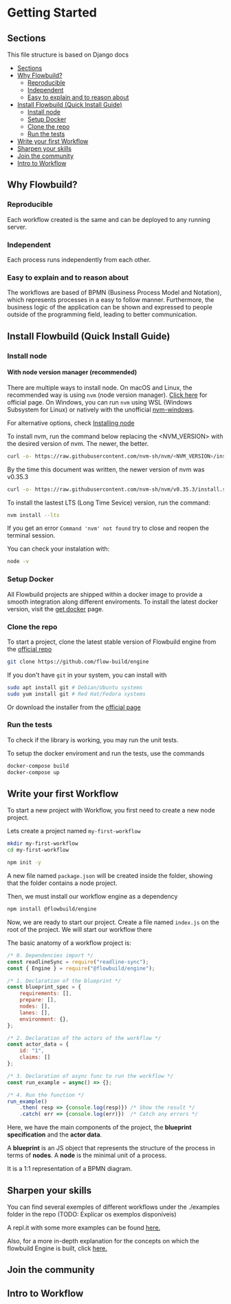 # Getting Started

## Sections

This file structure is based on Django docs

- [Sections](#sections)
- [Why Flowbuild?](#why-flowbuild)
  - [Reproducible](#reproducible)
  - [Independent](#independent)
  - [Easy to explain and to reason about](#easy-to-explain-and-to-reason-about)
- [Install Flowbuild (Quick Install Guide)](#install-flowbuild-quick-install-guide)
  - [Install node](#install-node)
  - [Setup Docker](#setup-docker)
  - [Clone the repo](#clone-the-repo)
  - [Run the tests](#run-the-tests)
- [Write your first Workflow](#write-your-first-workflow)
- [Sharpen your skills](#sharpen-your-skills)
- [Join the community](#join-the-community)
- [Intro to Workflow](#intro-to-workflow)

## Why Flowbuild?

### Reproducible

Each workflow created is the same and can be deployed to any running server.

### Independent

Each process runs independently from each other.

### Easy to explain and to reason about

The workflows are based of BPMN (Business Process Model and Notation), which represents
processes in a easy to follow manner. Furthermore, the business logic of the application
can be shown and expressed to people outside of the programming field, leading to better
communication.

## Install Flowbuild (Quick Install Guide)

### Install node

#### With node version manager (recommended)

There are multiple ways to install node. On macOS and Linux, the recommended way
is using `nvm` (node version manager). [Click here](https://github.com/nvm-sh/nvm) for official page. On Windows, you can run `nvm` using WSL (Windows Subsystem for Linux) or natively with the unofficial [nvm-windows](https://github.com/coreybutler/nvm-windows).

For alternative options, check [Installing node](INSTALL_NODE.html)

To install nvm, run the command below replacing the <NVM_VERSION> with the desired version of nvm. The newer, the better.

```sh
curl -o- https://raw.githubusercontent.com/nvm-sh/nvm/<NVM_VERSION>/install.sh | bash
```

By the time this document was written, the newer version of nvm was v0.35.3

```sh
curl -o- https://raw.githubusercontent.com/nvm-sh/nvm/v0.35.3/install.sh | bash
```

To install the lastest LTS (Long Time Sevice) version, run the command:

```sh
nvm install --lts
```

If you get an error ```Command 'nvm' not found``` try to close and reopen the terminal session.

You can check your instalation with:

```sh
node -v
```

### Setup Docker

All Flowbuild projects are shipped within a docker image to provide a smooth integration along different enviroments. To install the latest docker version, visit the [get docker](https://docs.docker.com/get-docker/) page.

### Clone the repo

To start a project, clone the latest stable version of Flowbuild engine from the [official repo](https://github.com/flow-build/engine)

```sh
git clone https://github.com/flow-build/engine
```

If you don't have ```git``` in your system, you can install with

```sh
sudo apt install git # Debian/Ubuntu systems
sudo yum install git # Red Hat/Fedora systems
```

Or download the installer from the [official page](https://git-scm.com/downloads)

### Run the tests

To check if the library is working, you may run the unit tests.

To setup the docker enviroment and run the tests, use the commands

```sh
docker-compose build
docker-compose up
```

## Write your first Workflow

To start a new project with Workflow, you first need to create a new node project.

Lets create a project named ```my-first-workflow```

```sh
mkdir my-first-workflow
cd my-first-workflow

npm init -y
```

A new file named ```package.json``` will be created inside the folder, showing that the folder contains a node project.

Then, we must install our workflow engine as a dependency

```sh
npm install @flowbuild/engine
```

Now, we are ready to start our project. Create a file named ```index.js``` on the root of the project. We will start our workflow there

The basic anatomy of a workflow project is:

```js
/* 0. Dependencies import */
const readlineSync = require("readline-sync");
const { Engine } = require("@flowbuild/engine");

/* 1. Declaration of the blueprint */
const blueprint_spec = {
    requirements: [],
    prepare: [],
    nodes: [],
    lanes: [],
    environment: {},
};

/* 2. Declaration of the actors of the workflow */
const actor_data = {
    id: "1",
    claims: []
};

/* 3. Declaration of async func to run the workflow */
const run_example = async() => {};

/* 4. Run the function */
run_example()
    .then( resp => {console.log(resp)}) /* Show the result */
    .catch( err => {console.log(err)})  /* Catch any errors */

```

Here, we have the main components of the project, the **blueprint specification** and the **actor data**.

A **blueprint** is an JS object that represents the structure of the process in terms of **nodes**. A **node** is the minimal unit of a process.

It is a 1:1 representation of a BPMN diagram.

## Sharpen your skills

You can find several exemples of different workflows under the ./examples folder in the repo (TODO: Explicar os exemplos disponíveis)

A repl.it with some more examples can be found
[here.](https://repl.it/@mrgalopes/HelloWorkflow#index.js)

Also, for a more in-depth explanation for the concepts on which the flowbuild
Engine is built, click [here.](CONCEPTS.html)

## Join the community

## Intro to Workflow
